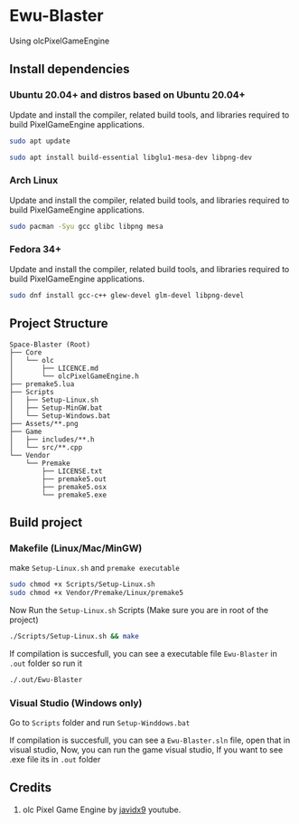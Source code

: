 # Ewu-Blaster

Using olcPixelGameEngine

## Install dependencies

### Ubuntu 20.04+ and distros based on Ubuntu 20.04+

Update and install the compiler, related build tools, and libraries required to build PixelGameEngine applications.

```sh
sudo apt update

sudo apt install build-essential libglu1-mesa-dev libpng-dev
```

### Arch Linux

Update and install the compiler, related build tools, and libraries required to build PixelGameEngine applications.

```sh
sudo pacman -Syu gcc glibc libpng mesa
```

### Fedora 34+

Update and install the compiler, related build tools, and libraries required to build PixelGameEngine applications.

```sh
sudo dnf install gcc-c++ glew-devel glm-devel libpng-devel
```

## Project Structure

```
Space-Blaster (Root)
├── Core
│   └── olc
│       ├── LICENCE.md
│       └── olcPixelGameEngine.h
├── premake5.lua
├── Scripts
│   ├── Setup-Linux.sh
│   ├── Setup-MinGW.bat
│   └── Setup-Windows.bat
├── Assets/**.png
├── Game
│   ├── includes/**.h
│   └── src/**.cpp
└── Vendor
    └── Premake
        ├── LICENSE.txt
        ├── premake5.out
        ├── premake5.osx
        └── premake5.exe
```

## Build project

### Makefile (Linux/Mac/MinGW)

make `Setup-Linux.sh` and `premake executable`

```sh
sudo chmod +x Scripts/Setup-Linux.sh
sudo chmod +x Vendor/Premake/Linux/premake5
```

Now Run the `Setup-Linux.sh` Scripts (Make sure you are in root of the project)

```sh
./Scripts/Setup-Linux.sh && make
```

If compilation is succesfull, you can see a executable file `Ewu-Blaster` in `.out` folder so run it

```sh
./.out/Ewu-Blaster
```

### Visual Studio (Windows only)

Go to `Scripts` folder and run `Setup-Winddows.bat`

If compilation is succesfull, you can see a `Ewu-Blaster.sln` file, open that in visual studio,
Now, you can run the game visual studio,
If you want to see .exe file its in `.out` folder

## Credits

1. olc Pixel Game Engine by [javidx9](https://www.youtube.com/javidx9) youtube.
